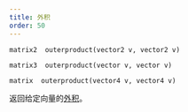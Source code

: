 ```yaml
---
title: 外积
order: 50
---
```


`matrix2  outerproduct(vector2 v, vector2 v)`

`matrix3  outerproduct(vector v, vector v)`

`matrix  outerproduct(vector4 v, vector4 v)`

返回给定向量的[外积](http://en.wikipedia.org/wiki/Outer_product)。
